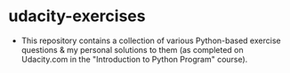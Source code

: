 # udacity-exercises
* This repository contains a collection of various Python-based exercise questions & my personal solutions to them (as completed on Udacity.com in the "Introduction to Python Program" course).
